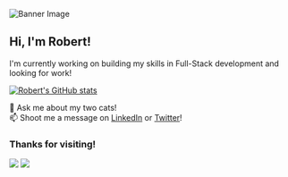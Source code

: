 ![Banner Image](assets/shepley-banner.gif)

## Hi, I'm Robert!
I'm currently working on building my skills in Full-Stack development and looking for work!

[![Robert's GitHub stats](https://github-readme-stats.vercel.app/api?username=shepleysound&theme=github_dark&show_icons=true)](https://github.com/anuraghazra/github-readme-stats)


💬 Ask me about my two cats!  
📫 Shoot me a message on [LinkedIn](https://linkedin.com/in/robert-shepley) or [Twitter](https://twitter.com/shepleysound)!

### Thanks for visiting!
<a href="https://linkedin.com/in/robert-shepley"><img src="./assets/icons8_linkedin.svg"></a>
<a href="https://twitter.com/shepleysound"><img src="./assets/icons8_twitter.svg"></a>
